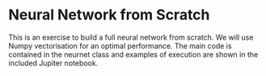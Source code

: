 # Neural Network from Scratch

This is an exercise to build a full neural network from scratch. We will use Numpy vectorisation for an optimal performance.
The main code is contained in the neurnet class and  examples of execution are shown in the included Jupiter notebook.
